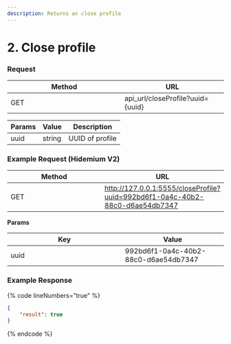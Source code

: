 ```yaml
---
description: Returns an close profile
---
```


# 2. Close profile

### **Request**

<table><thead><tr><th width="249">Method</th><th>URL</th></tr></thead><tbody><tr><td>GET</td><td>api_url/closeProfile?uuid={uuid}</td></tr></tbody></table>

| Params | Value  | Description     |
| ------ | ------ | --------------- |
| uuid   | string | UUID of profile |

### **Example Request (Hidemium V2)**

<table><thead><tr><th width="251">Method</th><th>URL </th></tr></thead><tbody><tr><td>GET</td><td><a href="http://127.0.0.1:5555/openProfile?uuid=992bd6f1-0a4c-40b2-88c0-d6ae54db7347">http://127.0.0.1:5555/closeProfile?uuid=992bd6f1-0a4c-40b2-88c0-d6ae54db7347</a></td></tr></tbody></table>

&#x20;  **Params**

<table><thead><tr><th width="250">Key</th><th>Value</th></tr></thead><tbody><tr><td>uuid</td><td>992bd6f1-0a4c-40b2-88c0-d6ae54db7347</td></tr></tbody></table>

### **Example Response**

{% code lineNumbers="true" %}
```json
{
    "result": true
}
```
{% endcode %}
